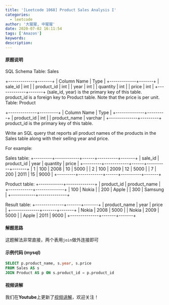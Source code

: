 ```yaml
---
title: '[Leetcode 1068] Product Sales Analysis I'
categories:
  - leetcode
author: '大猩猩, 中猩猩'
date: 2020-07-02 16:11:54
tags: ['Amazon']
keywords:
description:
---
```

#### 原题说明
SQL Schema
Table: Sales

+-------------+-------+
| Column Name | Type  |
+-------------+-------+
| sale_id     | int   |
| product_id  | int   |
| year        | int   |
| quantity    | int   |
| price       | int   |
+-------------+-------+
(sale_id, year) is the primary key of this table.
product_id is a foreign key to Product table.
Note that the price is per unit.
Table: Product

+--------------+---------+
| Column Name  | Type    |
+--------------+---------+
| product_id   | int     |
| product_name | varchar |
+--------------+---------+
product_id is the primary key of this table.
 

Write an SQL query that reports all product names of the products in the Sales table along with their selling year and price.

For example:

Sales table:
+---------+------------+------+----------+-------+
| sale_id | product_id | year | quantity | price |
+---------+------------+------+----------+-------+ 
| 1       | 100        | 2008 | 10       | 5000  |
| 2       | 100        | 2009 | 12       | 5000  |
| 7       | 200        | 2011 | 15       | 9000  |
+---------+------------+------+----------+-------+

Product table:
+------------+--------------+
| product_id | product_name |
+------------+--------------+
| 100        | Nokia        |
| 200        | Apple        |
| 300        | Samsung      |
+------------+--------------+

Result table:
+--------------+-------+-------+
| product_name | year  | price |
+--------------+-------+-------+
| Nokia        | 2008  | 5000  |
| Nokia        | 2009  | 5000  |
| Apple        | 2011  | 9000  |
+--------------+-------+-------+
<!--more-->

#### 解题思路
这题解法非常直接，两个表用`join`做外连接即可
#### 示例代码 (mysql)
```sql
SELECT p.product_name, s.year, s.price
FROM Sales AS s
JOIN Product AS p ON s.product_id = p.product_id
```

#### 视频讲解 
我们在**Youtube**上更新了[视频讲解](https://youtu.be/GSc-F_jlYWk)，欢迎关注！